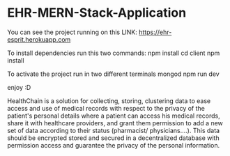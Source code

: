 # EHR-MERN-Stack-Application
You can see the project running on this LINK: https://ehr-esprit.herokuapp.com

To install dependencies run this two commands: 
npm install cd client npm install

To activate the project run in two different terminals mongod npm run dev 

enjoy :D


HealthChain is a solution for collecting, storing, clustering data to ease access and use of medical records with respect to the privacy of the patient's personal details where a patient can access his medical records, share it with healthcare providers, and grant them permission to add a new set of data according to their status (pharmacist/ physicians....).
This data should be encrypted stored and secured in a decentralized database with permission access and guarantee the privacy of the personal information.
